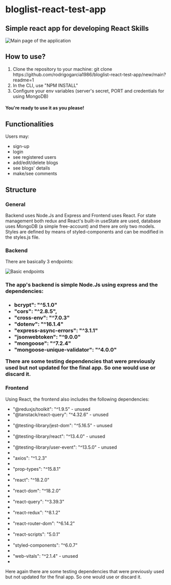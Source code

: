 # bloglist-react-test-app

## Simple react app for developing React Skills

![Main page of the application]("./images/main-page.png")

## How to use?

<ol>
 <li>Clone the repository to your machine: git clone https://github.com/rodrigogarcia1986/bloglist-react-test-app/new/main?readme=1</li>
 <li>In the CLI, use "NPM INSTALL"</li>  
<li>Configure your env variables (server's secret, PORT and credentials for using MongoDB)</li>
</ol>

#### You're ready to use it as you please!

## Functionalities

Users may:

<ul>
    <li>sign-up</li>
    <li>login</li>
    <li>see registered users</li>
    <li>add/edit/delete blogs</li>
    <li>see blogs' details</li>
    <li>make/see comments</li>
</ul>

## Structure

### General

Backend uses Node.Js and Express and Frontend uses React.
For state management both redux and React's built-in useState are used, database uses MongoDB (a simple free-account) and there are only two models.
Styles are defined by means of styled-components and can be modified in the styles.js file.

### Backend

There are basically 3 endpoints:

![Basic endpoints]("./images/endpoints.png")

<h3>The app's backend is simple Node.Js using express and the dependencies:<h3>
<ul>
    <li>bcrypt": "^5.1.0"</li>
    <li>"cors": "^2.8.5",</li>
    <li>"cross-env": "^7.0.3"</li>
    <li>"dotenv": "^16.1.4"</li>
    <li>"express-async-errors": "^3.1.1"</li>
    <li>"jsonwebtoken": "^9.0.0"</li>
    <li>"mongoose": "^7.2.4"</li>
    <li>"mongoose-unique-validator": "^4.0.0"</li>
</ul>
<p>There are some testing dependencies that were previously used but not updated for the final app. So one would use or discard it.<p>

### Frontend

Using React, the frontend also includes the following dependencies:

<ul>
<li>"@reduxjs/toolkit": "^1.9.5" - unused</li>
<li>"@tanstack/react-query": "^4.32.6" - unused<li>
<li>"@testing-library/jest-dom": "^5.16.5" - unused<li>
<li>"@testing-library/react": "^13.4.0" - unused<li>
<li>"@testing-library/user-event": "^13.5.0" - unused<li>
<li>"axios": "^1.2.3"<li>
<li>"prop-types": "^15.8.1"<li>
<li>"react": "^18.2.0"<li>
<li>"react-dom": "^18.2.0"<li>
<li>"react-query": "^3.39.3"<li>
<li>"react-redux": "^8.1.2"<li>
<li>"react-router-dom": "^6.14.2"<li>
<li>"react-scripts": "5.0.1"<li>
<li>"styled-components": "^6.0.7"<li>
<li>"web-vitals": "^2.1.4" - unused<li>
</ul>
Here again there are some testing dependencies that were previously used but not updated for the final app. So one would use or discard it.
